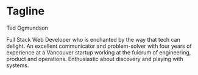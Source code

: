 # Tagline

Ted Ogmundson

Full Stack Web Developer who is enchanted by the way that tech can delight. An excellent communicator and problem-solver with four years of experience at a Vancouver startup working at the fulcrum of engineering, product and operations. Enthusiastic about discovery and playing with systems.
